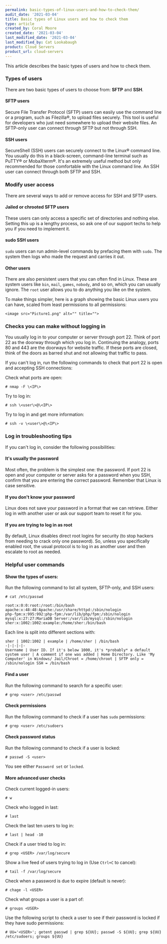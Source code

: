 ```yaml
---
permalink: basic-types-of-linux-users-and-how-to-check-them/
audit_date: '2021-03-04'
title: Basic types of Linux users and how to check them
type: article
created_by: Coral Moore
created_date: '2021-03-04'
last_modified_date: '2021-03-04'
last_modified_by: Cat Lookabaugh
product: Cloud Servers
product_url: cloud-servers
---
```


This article describes the basic types of users and how to check them.

### Types of users

There are two basic types of users to choose from: **SFTP** and **SSH**.

#### SFTP users

Secure File Transfer Protocol (SFTP) users can easily use the command line or a program, such as Filezilla&reg;, to upload files
securely. This tool is useful for developers who just need somewhere to upload their website files. An SFTP-only user can connect
through SFTP but not through SSH.

#### SSH users

SecureShell (SSH) users can securely connect to the Linux&reg; command line. You usually do this in a black-screen, command-line
terminal such as PuTTY&reg; or MobaXterm&reg;. It's an extremely useful method but only recommended for those comfortable with the
Linux command line. An SSH user can connect through both SFTP and SSH.

### Modify user access

There are several ways to add or remove access for SSH and SFTP users.

#### Jailed or chrooted SFTP users

These users can only access a specific set of directories and nothing else.
Setting this up is a lengthy process, so ask one of our support techs to help you if you need to implement it.

#### sudo SSH users

`sudo` users can run admin-level commands by prefacing them with `sudo`. The system then logs who made the request and
carries it out.

#### Other users

There are also persistent users that you can often find in Linux. These are system users like `bin`, `mail`, `games`,
`nobody`, and so on, which you can usually ignore. The `root` user allows you to do anything you like on the system.

To make things simpler, here is a graph showing the basic Linux users you can have, scaled from least permissions
to all permissions:

    <image src="Picture1.png" alt="" title="">

### Checks you can make without logging in

You usually log in to your computer or server through port 22. Think of port 22 as the doorway through which
you log in. Continuing the analogy, ports 80 and 443 are the doorways for website traffic.
If these ports are closed, think of the doors as barred shut and not allowing that traffic to pass.

If you can't log in, run the following commands to check that port 22 is open and accepting SSH connections:

Check what ports are open:

    # nmap -F \<IP\>

Try to log in:

    # ssh \<user\>@\<IP\>

Try to log in and get more information:

    # ssh -v \<user\>@\<IP\>

### Log in troubleshooting tips

If you can't log in, consider the following possibilities:

#### It's usually the password

Most often, the problem is the simplest one: the password. If port 22 is open and your computer or server asks
for a password when you SSH, confirm that you are entering the correct password. Remember that Linux is case sensitive.

#### If you don't know your password

Linux does not save your password in a format that we can retrieve. Either log in with another user or ask our support
team to reset it for you.

#### If you are trying to log in as root

By default, Linux disables direct root logins for security (to stop hackers from needing to crack only one password).
So, unless you specifically enabled root, the usual protocol is to log in as another user and then escalate to root as needed.

### Helpful user commands

#### Show the types of users:

Run the following command to list all system, SFTP-only, and SSH users:

    # cat /etc/passwd

    root:x:0:0:root:/root:/bin/bash
    apache:x:48:48:Apache:/usr/share/httpd:/sbin/nologin
    php-fpm:x:995:992:php-fpm:/var/lib/php/fpm:/sbin/nologin
    mysql:x:27:27:MariaDB Server:/var/lib/mysql:/sbin/nologin
    sher:x:1002:1002:example:/home/sher:/bin/bash

Each line is split into different sections with:

    sher | 1002:1002 | example | /home/sher | /bin/bash
    -|-|-|-|-
    Username | User ID. If it's below 1000, it's *probably* a default system user | A comment if one was added | Home Directory. Like 'My Computer' in Windows/ Jail/Chroot = /home/chroot | SFTP only = /sbin/nologin SSH = /bin/bash

#### Find a user

Run the following command to search for a specific user:

    # grep <user> /etc/passwd

#### Check permissions

Run the following command to check if a user has `sudo` permissions:

    # grep <user> /etc/sudoers

#### Check password status

Run the following command to check if a user is locked:

    # passwd -S <user>

You see either `Password set` or `locked`.

#### More advanced user checks

Check current logged-in users:

    # w

Check who logged in last:

    # last

Check the last ten users to log in:

    # last | head -10

Check if a user tried to log in:

    # grep <USER> /var/log/secure

Show a live feed of users trying to log in (Use `Ctrl+C` to cancel):

    # tail -f /var/log/secure

Check when a password is due to expire (default is never):

    # chage -l <USER>

Check what groups a user is a part of:

    # groups <USER>

Use the following script to check a user to see if their password is locked if they have sudo permissions:

    # UU='<USER>'; getent passwd | grep ${UU}; passwd -S ${UU}; grep ${UU} /etc/sudoers; groups ${UU}
